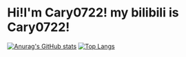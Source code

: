 # Hi!I'm Cary0722! my bilibili is Cary0722!
[![Anurag's GitHub stats](https://github-readme-stats.vercel.app/api?username=bili-cary0722)](https://github.com/bili-cary0722/bili-cary0722)
[![Top Langs](https://github-readme-stats.vercel.app/api/top-langs/?username=bili-cary0722)](https://github.com/bili-cary0722/bili-cary0722)
